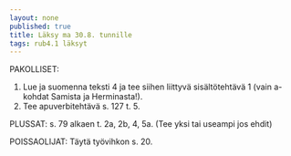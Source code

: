 ```yaml
---
layout: none
published: true
title: Läksy ma 30.8. tunnille
tags: rub4.1 läksyt
---
```

PAKOLLISET:

1. Lue ja suomenna teksti 4 ja tee siihen liittyvä sisältötehtävä 1 (vain a-kohdat Samista ja Herminasta!).
2. Tee apuverbitehtävä s. 127 t. 5.


PLUSSAT:
s. 79 alkaen t. 2a, 2b, 4, 5a. (Tee yksi tai useampi jos ehdit)

POISSAOLIJAT:
Täytä työvihkon s. 20.
